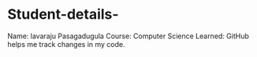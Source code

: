 # Student-details-
Name: lavaraju Pasagadugula  Course: Computer Science Learned: GitHub helps me track changes in my code.
